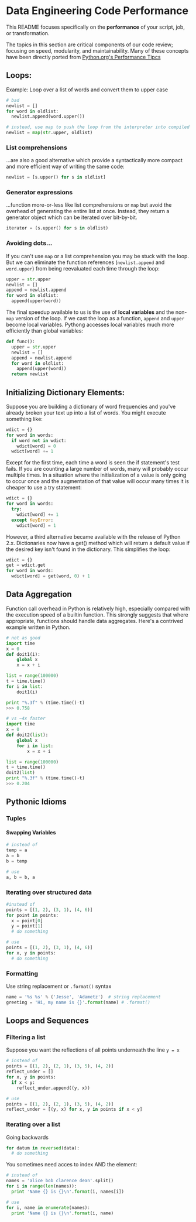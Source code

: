 # Data Engineering Code Performance

This README focuses specifically on the __performance__ of your script, job, or transformation.

The topics in this section are critical components of our code review; focusing on speed, modularity, and maintainability. Many of these concepts have been directly ported from [Python.org's Performance Tipcs](https://wiki.python.org/moin/PythonSpeed/PerformanceTips)


## Loops:<a name="loops"></a>

Example: Loop over a list of words and convert them to upper case

```python
# bad
newlist = []
for word in oldlist:
  newlist.append(word.upper())

# instead, use map to push the loop from the interpreter into compiled C code
newlist = map(str.upper, oldlist)
```

### List comprehensions
...are also a good alternative which provide a syntactically more compact and more efficient way of writing the same code:

```python
newlist = [s.upper() for s in oldlist]
```

### Generator expressions
...function more-or-less like list comprehensions or `map` but avoid the overhead of generating the entire list at once. Instead, they return a generator object which can be iterated over bit-by-bit.

```python
iterator = (s.upper() for s in oldlist)
```

### Avoiding dots...
If you can't use `map` or a list comprehension you may be stuck with the loop. But we can eliminate the function references (`newlist.append` and `word.upper`) from being reevaluated each time through the loop:

```python
upper = str.upper
newlist = []
append = newlist.append
for word in oldlist:
  append(upper(word))
```

The final speedup available to us is the use of __local variables__ and the non-`map` version of the loop. If we cast the loop as a function, `append` and `upper` become local variables. Pythong accesses local variables much more efficiently than global variables:

```python
def func():
  upper = str.upper
  newlist = []
  append = newlist.append
  for word in oldlist:
    append(upper(word))
  return newlist
```


## Initializing Dictionary Elements:<a name="dictionaries"></a>

Suppose you are building a dictionary of word frequencies and you've already broken your text up into a list of words. You might execute something like:

```python
wdict = {}
for word in words:
  if word not in wdict:
    wdict[word] = 0
  wdict[word] += 1
```

Except for the first time, each time a word is seen the if statement's test fails. If you are counting a large number of words, many will probably occur multiple times. In a situation where the initialization of a value is only going to occur once and the augmentation of that value will occur many times it is cheaper to use a try statement:

```python
wdict = {}
for word in words:
  try:
    wdict[word] += 1
  except KeyError:
    wdict[word] = 1
```

However, a third alternative became available with the release of Python 2.x. Dictionaries now have a get() method which will return a default value if the desired key isn't found in the dictionary. This simplifies the loop:

```python
wdict = {}
get = wdict.get
for word in words:
  wdict[word] = get(word, 0) + 1
```


## Data Aggregation<a name="data_aggregation"></a>

Function call overhead in Python is relatively high, especially compared with the execution speed of a builtin function. This strongly suggests that where appropriate, functions should handle data aggregates. Here's a contrived example written in Python.

```python
# not as good
import time
x = 0
def doit1(i):
    global x
    x = x + i

list = range(100000)
t = time.time()
for i in list:
    doit1(i)

print "%.3f" % (time.time()-t)
>>> 0.758

# vs ~4x faster
import time
x = 0
def doit2(list):
    global x
    for i in list:
        x = x + i

list = range(100000)
t = time.time()
doit2(list)
print "%.3f" % (time.time()-t)
>>> 0.204
```

## Pythonic Idioms<a name="idioms"></a>

### Tuples

#### Swapping Variables

```python
# instead of
temp = a
a = b
b = temp

# use
a, b = b, a
```

### Iterating over structured data

```python
#instead of
points = [(1, 2), (3, 1), (4, 6)]
for point in points:
  x = point[0]
  y = point[1]
  # do something

# use
points = [(1, 2), (3, 1), (4, 6)]
for x, y in points:
  # do something
```

### Formatting

Use string replacement or `.format()` syntax

```python
name = '%s %s' % ('Jesse', 'Adametz')  # string replacement
greeting = 'Hi, my name is {}'.format(name) # .format()
```

## Loops and Sequences

### Filtering a list

Suppose you want the reflections of all points underneath the line `y = x`

```python
# instead of
points = [(1, 2), (2, 1), (3, 5), (4, 2)]
reflect_under = []
for x, y in points:
  if x < y:
    reflect_under.append((y, x))

# use
points = [(1, 2), (2, 1), (3, 5), (4, 2)]
reflect_under = [(y, x) for x, y in points if x < y]
```

### Iterating over a list

Going backwards

```python
for datum in reversed(data):
  # do something
```

You sometimes need acces to index AND the element:

```python
# instead of
names = 'alice bob clarence dean'.split()
for i in range(len(names)):
  print 'Name {} is {}\n'.format(i, names[i])

# use
for i, name in enumerate(names):
  print 'Name {} is {}\n'.format(i, name)
